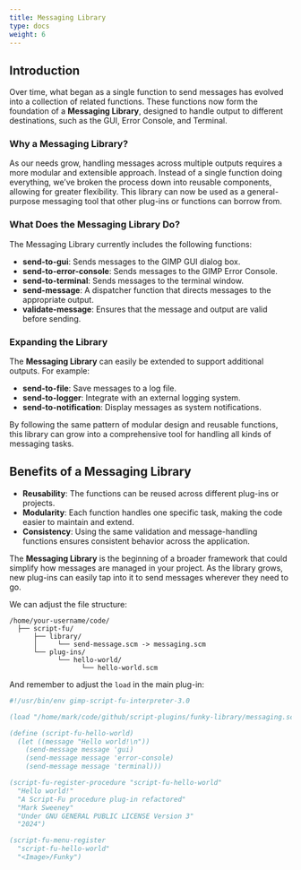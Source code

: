 ```yaml
---
title: Messaging Library
type: docs
weight: 6
---
```


## Introduction

Over time, what began as a single function to send messages has evolved into a collection of related functions. These functions now form the foundation of a **Messaging Library**, designed to handle output to different destinations, such as the GUI, Error Console, and Terminal.

### Why a Messaging Library?

As our needs grow, handling messages across multiple outputs requires a more modular and extensible approach. Instead of a single function doing everything, we’ve broken the process down into reusable components, allowing for greater flexibility. This library can now be used as a general-purpose messaging tool that other plug-ins or functions can borrow from.

### What Does the Messaging Library Do?

The Messaging Library currently includes the following functions:

- **send-to-gui**: Sends messages to the GIMP GUI dialog box.
- **send-to-error-console**: Sends messages to the GIMP Error Console.
- **send-to-terminal**: Sends messages to the terminal window.
- **send-message**: A dispatcher function that directs messages to the appropriate output.
- **validate-message**: Ensures that the message and output are valid before sending.

### Expanding the Library

The **Messaging Library** can easily be extended to support additional outputs. For example:

- **send-to-file**: Save messages to a log file.
- **send-to-logger**: Integrate with an external logging system.
- **send-to-notification**: Display messages as system notifications.

By following the same pattern of modular design and reusable functions, this library can grow into a comprehensive tool for handling all kinds of messaging tasks.

## Benefits of a Messaging Library

- **Reusability**: The functions can be reused across different plug-ins or projects.
- **Modularity**: Each function handles one specific task, making the code easier to maintain and extend.
- **Consistency**: Using the same validation and message-handling functions ensures consistent behavior across the application.

The **Messaging Library** is the beginning of a broader framework that could simplify how messages are managed in your project. As the library grows, new plug-ins can easily tap into it to send messages wherever they need to go.

We can adjust the file structure:

```plaintext
/home/your-username/code/
  ├── script-fu/
      ├── library/
      │     └── send-message.scm -> messaging.scm
      └── plug-ins/
            └── hello-world/
                  └── hello-world.scm
```

And remember to adjust the `load` in the main plug-in:

```scheme
#!/usr/bin/env gimp-script-fu-interpreter-3.0

(load "/home/mark/code/github/script-plugins/funky-library/messaging.scm")

(define (script-fu-hello-world)
  (let ((message "Hello world!\n"))
    (send-message message 'gui)
    (send-message message 'error-console)
    (send-message message 'terminal)))

(script-fu-register-procedure "script-fu-hello-world"
  "Hello world!"
  "A Script-Fu procedure plug-in refactored"
  "Mark Sweeney"
  "Under GNU GENERAL PUBLIC LICENSE Version 3"
  "2024")

(script-fu-menu-register
  "script-fu-hello-world"
  "<Image>/Funky")
```

